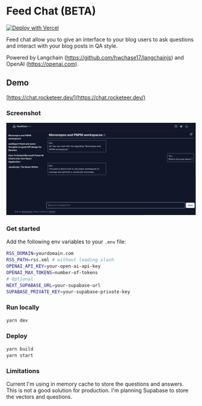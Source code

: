 # Feed Chat (BETA)
    
[![Deploy with Vercel](https://vercel.com/button)](https://vercel.com/new/clone?repository-url=https%3A%2F%2Fgithub.com%2Fakshay5995%2Ffeed-chat&env=OPENAI_API_KEY,OPEN_API_MAX_TOKENS,RSS_DOMAIN,RSS_PATH&project-name=feed-chat&repository-name=feed-chat&demo-title=Feed%20Chat&demo-description=Feed%20chat%20allow%20you%20to%20give%20an%20interface%20to%20your%20blog%20users%20to%20ask%20questions%20and%20interact%20with%20your%20blog%20posts%20in%20QA%20style.%20Powered%20by%20Langchain%20and%20OpenAI.&demo-url=https%3A%2F%2Fchat.rocketeer.dev)

Feed chat allow you to give an interface to your blog users to ask questions and interact with your blog posts in QA style. 

Powered by Langchain (https://github.com/hwchase17/langchainjs) and OpenAI (https://openai.com).

## Demo

[https://chat.rocketeer.dev/](https://chat.rocketeer.dev/)

### Screenshot

![Screenshot](https://raw.githubusercontent.com/akshay5995/feed-chat/main/docs/screenshot.png)

### Get started

Add the following env variables to your `.env` file:

```sh
RSS_DOMAIN=yourdomain.com
RSS_PATH=rss.xml # without leading slash
OPENAI_API_KEY=your-open-ai-api-key
OPENAI_MAX_TOKENS=number-of-tokens
# Optional
NEXT_SUPABASE_URL=your-supabase-url
SUPABASE_PRIVATE_KEY=your-supabase-private-key
```

### Run locally

```sh
yarn dev
```

### Deploy

```sh
yarn build
yarn start
```

### Limitations

Current I'm using in memory cache to store the questions and answers. This is not a good solution for production. I'm planning Supabase to store the vectors and questions.